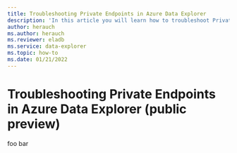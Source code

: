 ```yaml
---
title: Troubleshooting Private Endpoints in Azure Data Explorer
description: 'In this article you will learn how to troubleshoot Private Endpoints in Azure Data Explorer.'
author: herauch
ms.author: herauch
ms.reviewer: eladb
ms.service: data-explorer
ms.topic: how-to
ms.date: 01/21/2022
---
```


# Troubleshooting Private Endpoints in Azure Data Explorer (public preview)

foo bar
